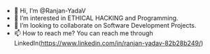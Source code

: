 - 👋 Hi, I’m @Ranjan-YadaV
- 👀 I’m interested in ETHICAL HACKING and Programming.
- 💞️ I’m looking to collaborate on Software Development Projects.
- 📫 How to reach me? You can reach me through LinkedIn(https://www.linkedin.com/in/ranjan-yadav-82b28b249/)

<!---
Rohit-YV/Rohit-YV is a ✨ special ✨ repository because its `README.md` (this file) appears on your GitHub profile.
You can click the Preview link to take a look at your changes.
--->
